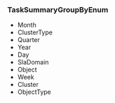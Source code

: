 ### TaskSummaryGroupByEnum
- Month
- ClusterType
- Quarter
- Year
- Day
- SlaDomain
- Object
- Week
- Cluster
- ObjectType
